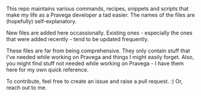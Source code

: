 This repo maintains various commands, recipes, snippets and scripts that make my life as a Pravega developer a tad easier. The names of the files are (hopefully) self-explanatory. 

New files are added here occassionally. Existing ones - especially the ones that were added recently - tend to be updated frequently. 

These files are far from being comprehensive. They only contain stuff that I've needed while working on Pravega and things I might easily forget. Also, you might find stuff not needed while working on Pravega - I have them here for my own quick reference.

To contribute, feel free to create an issue and raise a pull request. :) Or, reach out to me. 
